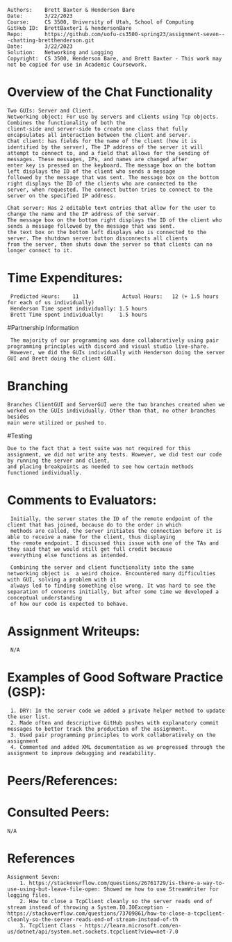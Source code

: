 ```
Authors:    Brett Baxter & Henderson Bare
Date:       3/22/2023
Course:     CS 3500, University of Utah, School of Computing
GitHub ID:  BrettBaxter1 & hendersonBare
Repo:       https://github.com/uofu-cs3500-spring23/assignment-seven---chatting-bretthenderson.git
Date:       3/22/2023
Solution:   Networking and Logging
Copyright:  CS 3500, Henderson Bare, and Brett Baxter - This work may not be copied for use in Academic Coursework.
```

# Overview of the Chat Functionality

    Two GUIs: Server and Client.
    Networking object: For use by servers and clients using Tcp objects. Combines the functionality of both the 
    client-side and server-side to create one class that fully encapsulates all interaction between the client and server. 
    Chat client: has fields for the name of the client (how it is identified by the server), The IP address of the server it will
    attempt to connect to, and a field that allows for the sending of messages. These messages, IPs, and names are changed after
    enter key is pressed on the keyboard. The message box on the bottom left displays the ID of the client who sends a message
    followed by the message that was sent. The message box on the bottom right displays the ID of the clients who are connected to the
    server, when requested. The connect button tries to connect to the server on the specified IP address.

    Chat server: Has 2 editable text entries that allow for the user to change the name and the IP address of the server.
    The message box on the bottom right displays the ID of the client who sends a message followed by the message that was sent.
    the text box on the bottom left displays who is connected to the server. The shutdown server button disconnects all clients 
    from the server, then shuts down the server so that clients can no longer connect to it. 

    

# Time Expenditures:

     Predicted Hours:    11              Actual Hours:   12 (+ 1.5 hours for each of us individually)
     Henderson Time spent individually: 1.5 hours
     Brett Time spent individually:     1.5 hours

#Partnership Information

     The majority of our programming was done collaboratively using pair programming principles with discord and visual studio live-share. 
     However, we did the GUIs individually with Henderson doing the server GUI and Brett doing the client GUI. 

# Branching

    Branches ClientGUI and ServerGUI were the two branches created when we worked on the GUIs individually. Other than that, no other branches besides
    main were utilized or pushed to.

#Testing

    Due to the fact that a test suite was not required for this assignment, we did not write any tests. However, we did test our code by running the server and client,
    and placing breakpoints as needed to see how certain methods functioned individually. 

# Comments to Evaluators:

     Initially, the server states the ID of the remote endpoint of the client that has joined, because do to the order in which
     methods are called, the server initiates the connection before it is able to receive a name for the client, thus displaying
     the remote endpoint. I discussed this issue with one of the TAs and they said that we would still get full credit because
     everything else functions as intended. 

     Combining the server and client functionality into the same networking object is  a weird choice. Encountered many difficulties with GUI, solving a problem with it
     always led to finding something else wrong. It was hard to see the separation of concerns initially, but after some time we developed a conceptual understanding
     of how our code is expected to behave.

# Assignment Writeups:

     N/A 

# Examples of Good Software Practice (GSP):

     1. DRY: In the server code we added a private helper method to update the user list.
     2. Made often and descriptive GitHub pushes with explanatory commit messages to better track the production of the assignment.
     3. Used pair programming principles to work collaboratively on the assignment
     4. Commented and added XML documentation as we progressed through the assignment to improve debugging and readability. 

# Peers/References:

# Consulted Peers:

    N/A

# References

    Assignment Seven:
        1. https://stackoverflow.com/questions/26761729/is-there-a-way-to-use-using-but-leave-file-open: Showed me how to use StreamWriter for logging files.
        2. How to close a TcpClient cleanly so the server reads end of stream instead of throwing a System.IO.IOException - https://stackoverflow.com/questions/73709861/how-to-close-a-tcpclient-cleanly-so-the-server-reads-end-of-stream-instead-of-th
        3. TcpClient Class - https://learn.microsoft.com/en-us/dotnet/api/system.net.sockets.tcpclient?view=net-7.0
